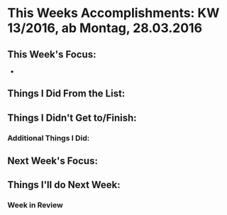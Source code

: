# This Weeks Accomplishments: KW 13/2016, ab Montag, 28.03.2016

## This Week's Focus:
* 

## Things I Did From the List:



## Things I Didn't Get to/Finish:



### Additional Things I Did:




## Next Week's Focus: 




## Things I'll do Next Week:



### Week in Review
